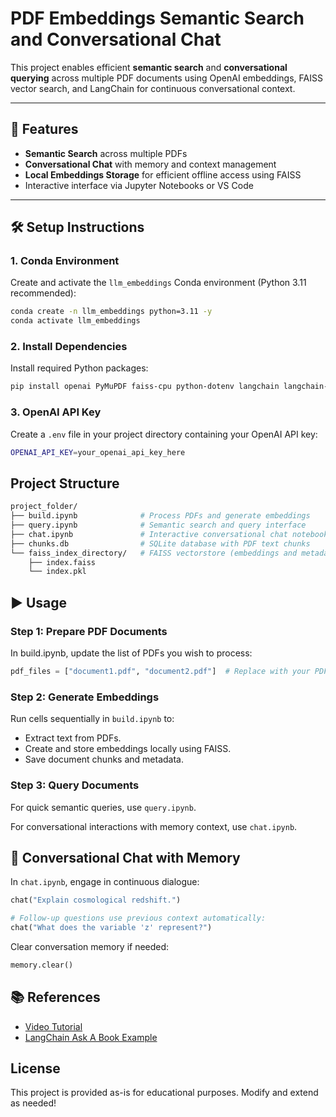 # PDF Embeddings Semantic Search and Conversational Chat

This project enables efficient **semantic search** and **conversational querying** across multiple PDF documents using OpenAI embeddings, FAISS vector search, and LangChain for continuous conversational context.

---

## 🚀 Features

- **Semantic Search** across multiple PDFs
- **Conversational Chat** with memory and context management
- **Local Embeddings Storage** for efficient offline access using FAISS
- Interactive interface via Jupyter Notebooks or VS Code

---

## 🛠 Setup Instructions

### 1. Conda Environment

Create and activate the `llm_embeddings` Conda environment (Python 3.11 recommended):

```bash
conda create -n llm_embeddings python=3.11 -y
conda activate llm_embeddings
```

### 2. Install Dependencies

Install required Python packages:

```bash
pip install openai PyMuPDF faiss-cpu python-dotenv langchain langchain-openai langchain-community
```

### 3. OpenAI API Key

Create a `.env` file in your project directory containing your OpenAI API key:

```bash
OPENAI_API_KEY=your_openai_api_key_here
```

## Project Structure

```bash
project_folder/
├── build.ipynb              # Process PDFs and generate embeddings
├── query.ipynb              # Semantic search and query interface
├── chat.ipynb               # Interactive conversational chat notebook
├── chunks.db                # SQLite database with PDF text chunks
└── faiss_index_directory/   # FAISS vectorstore (embeddings and metadata)
    ├── index.faiss
    └── index.pkl
```

## ▶️ Usage
### Step 1: Prepare PDF Documents

In build.ipynb, update the list of PDFs you wish to process:

```python
pdf_files = ["document1.pdf", "document2.pdf"]  # Replace with your PDFs
```

### Step 2: Generate Embeddings
Run cells sequentially in `build.ipynb` to:

- Extract text from PDFs.
- Create and store embeddings locally using FAISS.
- Save document chunks and metadata.

### Step 3: Query Documents
For quick semantic queries, use `query.ipynb`.

For conversational interactions with memory context, use `chat.ipynb`.

## 💬 Conversational Chat with Memory
In `chat.ipynb`, engage in continuous dialogue:

```python
chat("Explain cosmological redshift.")

# Follow-up questions use previous context automatically:
chat("What does the variable 'z' represent?")
```

Clear conversation memory if needed:

```python
memory.clear()
```

## 📚 References

* [Video Tutorial](https://www.youtube.com/watch?v=h0DHDp1FbmQ)
* [LangChain Ask A Book Example](https://github.com/gkamradt/langchain-tutorials/blob/main/data_generation/Ask%20A%20Book%20Questions.ipynb)

## License

This project is provided as-is for educational purposes. Modify and extend as needed!